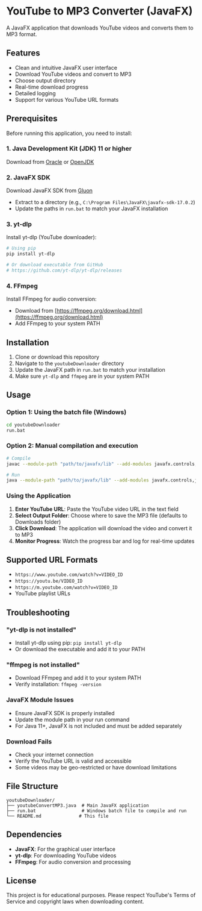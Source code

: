 # YouTube to MP3 Converter (JavaFX)

A JavaFX application that downloads YouTube videos and converts them to MP3 format.

## Features

- Clean and intuitive JavaFX user interface
- Download YouTube videos and convert to MP3
- Choose output directory
- Real-time download progress
- Detailed logging
- Support for various YouTube URL formats

## Prerequisites

Before running this application, you need to install:

### 1. Java Development Kit (JDK) 11 or higher
Download from [Oracle](https://www.oracle.com/java/technologies/downloads/) or [OpenJDK](https://openjdk.org/)

### 2. JavaFX SDK
Download JavaFX SDK from [Gluon](https://gluonhq.com/products/javafx/)
- Extract to a directory (e.g., `C:\Program Files\JavaFX\javafx-sdk-17.0.2`)
- Update the paths in `run.bat` to match your JavaFX installation

### 3. yt-dlp
Install yt-dlp (YouTube downloader):
```bash
# Using pip
pip install yt-dlp

# Or download executable from GitHub
# https://github.com/yt-dlp/yt-dlp/releases
```

### 4. FFmpeg
Install FFmpeg for audio conversion:
- Download from [https://ffmpeg.org/download.html](https://ffmpeg.org/download.html)
- Add FFmpeg to your system PATH

## Installation

1. Clone or download this repository
2. Navigate to the `youtubeDownloader` directory
3. Update the JavaFX path in `run.bat` to match your installation
4. Make sure `yt-dlp` and `ffmpeg` are in your system PATH

## Usage

### Option 1: Using the batch file (Windows)
```bash
cd youtubeDownloader
run.bat
```

### Option 2: Manual compilation and execution
```bash
# Compile
javac --module-path "path/to/javafx/lib" --add-modules javafx.controls,javafx.fxml youtubeConvertMP3.java

# Run
java --module-path "path/to/javafx/lib" --add-modules javafx.controls,javafx.fxml youtubeDownloader.youtubeConvertMP3
```

### Using the Application

1. **Enter YouTube URL**: Paste the YouTube video URL in the text field
2. **Select Output Folder**: Choose where to save the MP3 file (defaults to Downloads folder)
3. **Click Download**: The application will download the video and convert it to MP3
4. **Monitor Progress**: Watch the progress bar and log for real-time updates

## Supported URL Formats

- `https://www.youtube.com/watch?v=VIDEO_ID`
- `https://youtu.be/VIDEO_ID`
- `https://m.youtube.com/watch?v=VIDEO_ID`
- YouTube playlist URLs

## Troubleshooting

### "yt-dlp is not installed"
- Install yt-dlp using pip: `pip install yt-dlp`
- Or download the executable and add it to your PATH

### "ffmpeg is not installed"
- Download FFmpeg and add it to your system PATH
- Verify installation: `ffmpeg -version`

### JavaFX Module Issues
- Ensure JavaFX SDK is properly installed
- Update the module path in your run command
- For Java 11+, JavaFX is not included and must be added separately

### Download Fails
- Check your internet connection
- Verify the YouTube URL is valid and accessible
- Some videos may be geo-restricted or have download limitations

## File Structure

```
youtubeDownloader/
├── youtubeConvertMP3.java  # Main JavaFX application
├── run.bat                 # Windows batch file to compile and run
└── README.md              # This file
```

## Dependencies

- **JavaFX**: For the graphical user interface
- **yt-dlp**: For downloading YouTube videos
- **FFmpeg**: For audio conversion and processing

## License

This project is for educational purposes. Please respect YouTube's Terms of Service and copyright laws when downloading content.
